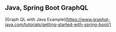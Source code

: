 
## Java, Spring Boot GraphQL

(Graph QL with Java Example)[https://www.graphql-java.com/tutorials/getting-started-with-spring-boot/]
